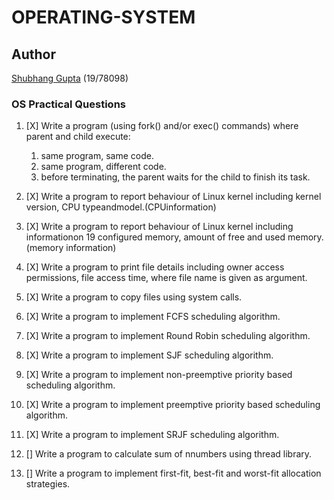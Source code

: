 # OPERATING-SYSTEM

## Author

[Shubhang Gupta](https://github.com/jarvis-1805) (19/78098)

### OS Practical Questions

1. [X] Write a program (using fork() and/or exec() commands) where parent and child execute:
    1. same program, same code.
    2. same program, different code.
    3. before terminating, the parent waits for the child to finish its task.

2. [X] Write a program to report behaviour of Linux kernel including kernel version, CPU typeandmodel.(CPUinformation)

3. [X] Write a program to report behaviour of Linux kernel including informationon 19 configured memory, amount of free and used memory. (memory information)

4. [X] Write a program to print file details including owner access permissions, file access time, where file name is given as argument.

5. [X] Write a program to copy files using system calls.

6. [X] Write a program to implement FCFS scheduling algorithm.

7. [X] Write a program to implement Round Robin scheduling algorithm.

8. [X] Write a program to implement SJF scheduling algorithm.

9. [X] Write a program to implement non-preemptive priority based scheduling algorithm.

10. [X] Write a program to implement preemptive priority based scheduling algorithm.

11. [X] Write a program to implement SRJF scheduling algorithm.

12. [] Write a program to calculate sum of nnumbers using thread library.

13. [] Write a program to implement first-fit, best-fit and worst-fit allocation strategies.
